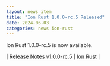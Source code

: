 ```yaml
---
layout: news_item
title: "Ion Rust 1.0.0-rc.5 Released"
date: 2024-06-03
categories: news ion-rust
---
```


Ion Rust 1.0.0-rc.5 is now available.

| [Release Notes v1.0.0-rc.5](https://github.com/amazon-ion/ion-rust/releases/tag/v1.0.0-rc.5) | [Ion Rust](https://github.com/amazon-ion/ion-rust) |

